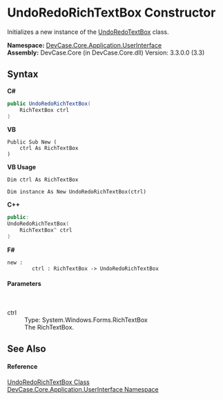 # UndoRedoRichTextBox Constructor 
 

Initializes a new instance of the <a href="T_DevCase_Core_Application_UserInterface_UndoRedoTextBox">UndoRedoTextBox</a> class.

**Namespace:**&nbsp;<a href="N_DevCase_Core_Application_UserInterface">DevCase.Core.Application.UserInterface</a><br />**Assembly:**&nbsp;DevCase.Core (in DevCase.Core.dll) Version: 3.3.0.0 (3.3)

## Syntax

**C#**<br />
``` C#
public UndoRedoRichTextBox(
	RichTextBox ctrl
)
```

**VB**<br />
``` VB
Public Sub New ( 
	ctrl As RichTextBox
)
```

**VB Usage**<br />
``` VB Usage
Dim ctrl As RichTextBox

Dim instance As New UndoRedoRichTextBox(ctrl)
```

**C++**<br />
``` C++
public:
UndoRedoRichTextBox(
	RichTextBox^ ctrl
)
```

**F#**<br />
``` F#
new : 
        ctrl : RichTextBox -> UndoRedoRichTextBox
```


#### Parameters
&nbsp;<dl><dt>ctrl</dt><dd>Type: System.Windows.Forms.RichTextBox<br />The RichTextBox.</dd></dl>

## See Also


#### Reference
<a href="T_DevCase_Core_Application_UserInterface_UndoRedoRichTextBox">UndoRedoRichTextBox Class</a><br /><a href="N_DevCase_Core_Application_UserInterface">DevCase.Core.Application.UserInterface Namespace</a><br />